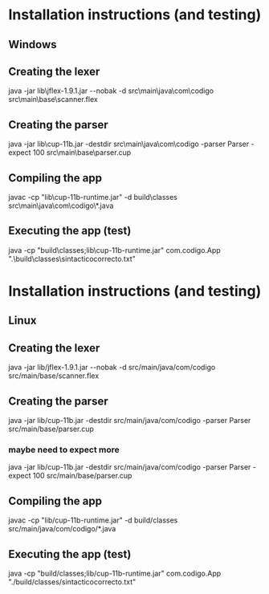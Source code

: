 # Installation instructions (and testing)
## Windows

## Creating the lexer
java -jar lib\jflex-1.9.1.jar --nobak -d src\main\java\com\codigo src\main\base\scanner.flex

## Creating the parser
java -jar lib\cup-11b.jar -destdir src\main\java\com\codigo -parser Parser -expect 100 src\main\base\parser.cup

## Compiling the app
javac -cp "lib\cup-11b-runtime.jar" -d build\classes src\main\java\com\codigo\\*.java

## Executing the app (test)
java -cp "build\classes;lib\cup-11b-runtime.jar" com.codigo.App ".\build\classes\sintacticocorrecto.txt"

# Installation instructions (and testing)
## Linux

## Creating the lexer
java -jar lib/jflex-1.9.1.jar --nobak -d src/main/java/com/codigo src/main/base/scanner.flex

## Creating the parser
java -jar lib/cup-11b.jar -destdir src/main/java/com/codigo -parser Parser src/main/base/parser.cup

### maybe need to expect more

java -jar lib/cup-11b.jar -destdir src/main/java/com/codigo -parser Parser -expect 100 src/main/base/parser.cup

## Compiling the app
javac -cp "lib/cup-11b-runtime.jar" -d build/classes src/main/java/com/codigo/*.java

## Executing the app (test)
java -cp "build/classes;lib/cup-11b-runtime.jar" com.codigo.App "./build/classes/sintacticocorrecto.txt"
